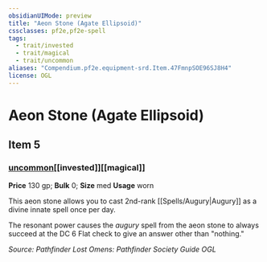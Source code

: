 ```yaml
---
obsidianUIMode: preview
title: "Aeon Stone (Agate Ellipsoid)"
cssclasses: pf2e,pf2e-spell
tags:
  - trait/invested
  - trait/magical
  - trait/uncommon
aliases: "Compendium.pf2e.equipment-srd.Item.47FmnpSOE96SJ8H4"
license: OGL
---
```

# Aeon Stone (Agate Ellipsoid)
## Item 5
### [uncommon](uncommon "Uncommon Rarity Trait")[[invested]][[magical]]


**Price** 130 gp; 
**Bulk** 0; **Size** med
**Usage** worn

This aeon stone allows you to cast 2nd-rank [[Spells/Augury|Augury]] as a divine innate spell once per day.

The resonant power causes the _augury_ spell from the aeon stone to always succeed at the DC 6 Flat check to give an answer other than "nothing."

*Source: Pathfinder Lost Omens: Pathfinder Society Guide*
*OGL*